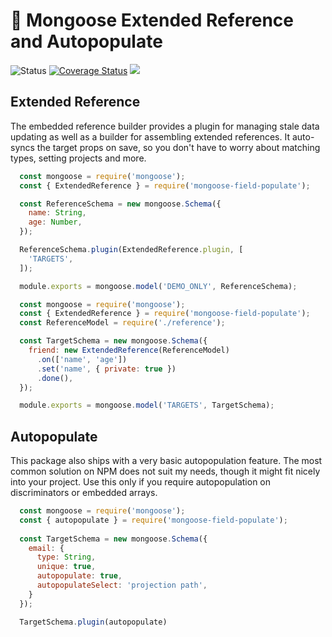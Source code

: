 <h1>💫 Mongoose Extended Reference and Autopopulate</h1>
<p>
  <img src="https://github.com/MikeIbberson/mongoose-field-populate/workflows/Node%20CI/badge.svg" alt="Status" />
<a href='https://coveralls.io/github/MikeIbberson/mongoose-field-populate?branch=master'><img src='https://coveralls.io/repos/github/MikeIbberson/mongoose-field-populate/badge.svg?branch=master' alt='Coverage Status' /></a>
<img src='https://bettercodehub.com/edge/badge/MikeIbberson/mongoose-field-populate?branch=master'>
</p> 

<h2>Extended Reference</h2>

<p>The embedded reference builder provides a plugin for managing stale data updating as well as a builder for assembling extended references. It auto-syncs the target props on save, so you don't have to worry about matching types, setting projects and more.</p>

``` Javascript
  const mongoose = require('mongoose');
  const { ExtendedReference } = require('mongoose-field-populate');

  const ReferenceSchema = new mongoose.Schema({
    name: String,
    age: Number,
  });

  ReferenceSchema.plugin(ExtendedReference.plugin, [
    'TARGETS',
  ]);

  module.exports = mongoose.model('DEMO_ONLY', ReferenceSchema);
```

``` Javascript
  const mongoose = require('mongoose');
  const { ExtendedReference } = require('mongoose-field-populate');
  const ReferenceModel = require('./reference');

  const TargetSchema = new mongoose.Schema({
    friend: new ExtendedReference(ReferenceModel)
      .on(['name', 'age'])
      .set('name', { private: true })
      .done(),
  });

  module.exports = mongoose.model('TARGETS', TargetSchema);
```

<h2>Autopopulate</h2>

<p>This package also ships with a very basic autopopulation feature. The most common solution on NPM does not suit my needs, though it might fit nicely into your project. Use this only if you require autopopulation on discriminators or embedded arrays.</p>

``` Javascript
  const mongoose = require('mongoose');
  const { autopopulate } = require('mongoose-field-populate');
  
  const TargetSchema = new mongoose.Schema({
    email: {
      type: String,
      unique: true,
      autopopulate: true,
      autopopulateSelect: 'projection path',
    }
  });

  TargetSchema.plugin(autopopulate)
```
